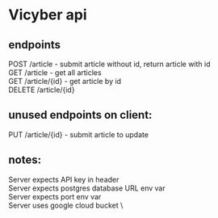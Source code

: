 # Vicyber api

## endpoints

POST /article - submit article without id, return article with id \
GET /article - get all articles \
GET /article/{id} - get article by id \
DELETE /article/{id}

## unused endpoints on client:

PUT /article/{id} - submit article to update

## notes:
Server expects API key in header \
Server expects postgres database URL env var \
Server expects port env var \
Server uses google cloud bucket \
